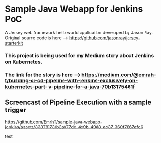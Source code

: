 # Sample Java Webapp for Jenkins PoC
A Jersey web framework hello world application developed by Jason Ray.
Original source code is here --> https://github.com/jasonray/jersey-starterkit

### This project is being used for my Medium story about Jenkins on Kubernetes.
### The link for the story is here --> https://medium.com/@emrah-t/building-ci-cd-pipeline-with-jenkins-exclusively-on-kubernetes-part-iv-pipeline-for-a-java-70b13175461f

## Screencast of Pipeline Execution with a sample trigger
https://github.com/EmrhT/sample-java-webapp-jenkins/assets/33878173/b2ab77de-4e9b-4988-ac37-360f7867afe6

test
